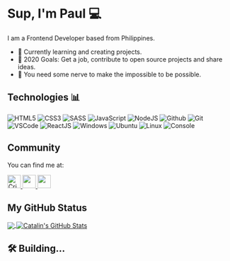 # Sup, I'm Paul :computer:

I am a Frontend Developer based from Philippines.

- 🚧 Currently learning and creating projects.
- 💯 2020 Goals: Get a job, contribute to open source projects and share ideas.
- 💭 You need some nerve to make the impossible to be possible.

## Technologies 📊
![HTML5](https://img.icons8.com/color/30/html-5.png)
![CSS3](https://img.icons8.com/color/30/css3.png)
![SASS](https://img.icons8.com/color/48/000000/sass-avatar.png")
![JavaScript](https://img.icons8.com/color/30/javascript.png)
![NodeJS](https://img.icons8.com/color/30/nodejs.png)
![Github](https://img.icons8.com/material-outlined/30/github.png)
![Git](https://img.icons8.com/color/30/git.png)
![VSCode](https://img.icons8.com/color/30/visual-studio-code-2019.png)
![ReactJS](https://img.icons8.com/color/30/react-native.png)
![Windows](https://img.icons8.com/color/30/windows-10.png)
![Ubuntu](https://img.icons8.com/color/30/ubuntu--v1.png)
![Linux](https://img.icons8.com/color/30/linux.png)
![Console](https://img.icons8.com/color/30/console.png)

## Community

You can find me at:

<a href="https://dev.to/thedevcristian">
  <img src="https://d2fltix0v2e0sb.cloudfront.net/dev-badge.svg" alt="Cristian Paul Castañeda's DEV Profile" height="30" width="30">
</a>

<a href="https://www.codewars.com/users/crispaulcastaneda">
  <img src="https://www.codewars.com/assets/logos/logo-square-paper-bg-c3d2b1eb4fb35d75b0c0c0e3b74616fab527afdce9d1d3184624cf0b4e950357.jpg" height="30" width="30">
</a>

<a href="https://stackoverflow.com/users/9783217/cristian-paul">
  <img src="https://encrypted-tbn0.gstatic.com/images?q=tbn%3AANd9GcRvpLlYpyJL2AD5Ck454xrIvH34bu4skHesOA&usqp=CAU" height="30" width="30">
</a>


## My GitHub Status

<a href="https://github.com/crispaulcastaneda/crispaulcastaneda">
  <img align="center" src="https://github-readme-stats.vercel.app/api/top-langs/?username=crispaulcastaneda&hide=java,html&title_color=ffffff&text_color=c9cacc&icon_color=2bbc8a&bg_color=1d1f21" />
</a>

<a href="https://github.com/crispaulcastaneda/crispaulcastaneda">
  <img align="center" src="https://github-readme-stats.vercel.app/api?username=crispaulcastaneda&show_icons=true&line_height=27&count_private=true&title_color=ffffff&text_color=c9cacc&icon_color=2bbc8a&bg_color=1d1f21" alt="Catalin's GitHub Stats" />
</a>

## 🛠 Building...
